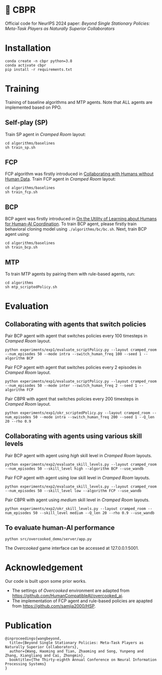 # 🥘 CBPR 
Official code for NeurIPS 2024 paper: *Beyond Single Stationary Policies: Meta-Task Players as Naturally Superior Collaborators*
# Installation
```
conda create -n cbpr python=3.8
conda activate cbpr
pip install -r requirements.txt
```
# Training
Training of baseline algorithms and MTP agents. Note that ALL agents are implemented based on PPO.
## Self-play (SP)
Train SP agent in _Cramped Room_ layout:
```
cd algorithms/baselines
sh train_sp.sh
```
## FCP
FCP algorithm was firstly introduced in [Collaborating with Humans without Human Data](https://arxiv.org/abs/2110.08176). Train FCP agent in _Cramped Room_ layout:
```
cd algorithms/baselines
sh train_fcp.sh
```
## BCP
BCP agent was firstly introduced in [On the Utility of Learning about Humans for Human-AI Coordination](https://arxiv.org/abs/1910.05789). To train BCP agent, please firstly train behavioral cloning model using `./algorithms/bc/bc.sh`. Next, train BCP agent using:
 ```
 cd algorithms/baselines
 sh train_bcp.sh
 ```
## MTP
To train MTP agents by pairing them with rule-based agents, run:
 ```
 cd algorithms
 sh mtp_scriptedPolicy.sh
 ```

# Evaluation
## Collaborating with agents that switch policies
Pair BCP agent with agent that switches policies every 100 timesteps in _Cramped Room_ layout. 
```
python experiments/exp1/evaluate_scriptPolicy.py --layout cramped_room --num_episodes 50 --mode intra --switch_human_freq 100 --seed 1 --algorithm BCP
```
Pair FCP agent with agent that switches policies every 2 episodes in _Cramped Room_ layout. 
```
python experiments/exp1/evaluate_scriptPolicy.py --layout cramped_room --num_episodes 50 --mode inter --switch_human_freq 2 --seed 1 --algorithm FCP
```
Pair CBPR with agent that switches policies every 200 timesteps in _Cramped Room_ layout. 
```
python experiments/exp1/okr_scriptedPolicy.py --layout cramped_room --num_episodes 50 --mode intra --switch_human_freq 200 --seed 1 --Q_len 20 --rho 0.9
```
## Collaborating with agents using various skill levels
Pair BCP agent with agent using _high_ skill level in _Cramped Room_ layouts.
```
python experiments/exp2/evaluate_skill_levels.py --layout cramped_room --num_episodes 50 --skill_level high --algorithm BCP --use_wandb
```
Pair FCP agent with agent using _low_ skill level in _Cramped Room_ layouts.
```
python experiments/exp2/evaluate_skill_levels.py --layout cramped_room --num_episodes 50 --skill_level low --algorithm FCP --use_wandb
```
Pair CBPR with agent using _medium_ skill level in _Cramped Room_ layouts.
```
python experiments/exp2/okr_skill_levels.py --layout cramped_room --num_episodes 50 --skill_level medium --Q_len 20 --rho 0.9 --use_wandb
```
## To evaluate human-AI performance
``` 
python src/overcooked_demo/server/app.py
```
The *Overcooked* game interface can be accessed at 127.0.0.1:5001.

# Acknowledgement
Our code is built upon some prior works.

* The settings of *Overcooked* environment are  adapted from https://github.com/HumanCompatibleAI/overcooked_ai.
* The implementation of FCP agent and rule-based policies are apapted from https://github.com/samjia2000/HSP.


# Publication
```
@inproceedings{wangbeyond,
  title={Beyond Single Stationary Policies: Meta-Task Players as Naturally Superior Collaborators},
  author={Wang, Haoming and Tian, Zhaoming and Song, Yunpeng and Zhang, Xiangliang and Cai, Zhongmin},
  booktitle={The Thirty-eighth Annual Conference on Neural Information Processing Systems}
}
```
